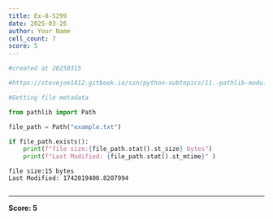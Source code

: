 ```yaml
---
title: Ex-8-5299
date: 2025-03-26
author: Your Name
cell_count: 7
score: 5
---
```


```python
#created at 20250315
```


```python
#https://stevejoe1412.gitbook.io/ssn/python-subtopics/11.-pathlib-module
```


```python
#Getting file metadata
```


```python
from pathlib import Path
```


```python
file_path = Path("example.txt")
```


```python
if file_path.exists():
    print(f"file size:{file_path.stat().st_size} bytes")
    print(f"Last Modified: {file_path.stat().st_mtime}" )
```

    file size:15 bytes
    Last Modified: 1742019400.8207994



```python

```


---
**Score: 5**